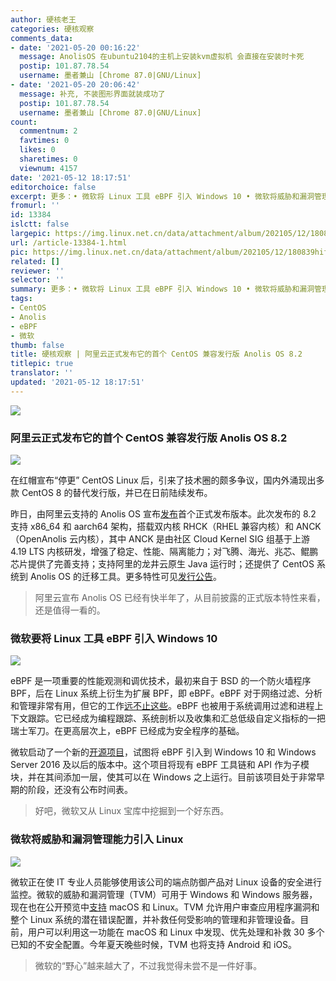 ```yaml
---
author: 硬核老王
categories: 硬核观察
comments_data:
- date: '2021-05-20 00:16:22'
  message: AnolisOS 在ubuntu2104的主机上安装kvm虚拟机 会直接在安装时卡死
  postip: 101.87.78.54
  username: 墨者兼山 [Chrome 87.0|GNU/Linux]
- date: '2021-05-20 20:06:42'
  message: 补充, 不装图形界面就装成功了
  postip: 101.87.78.54
  username: 墨者兼山 [Chrome 87.0|GNU/Linux]
count:
  commentnum: 2
  favtimes: 0
  likes: 0
  sharetimes: 0
  viewnum: 4157
date: '2021-05-12 18:17:51'
editorchoice: false
excerpt: 更多：• 微软将 Linux 工具 eBPF 引入 Windows 10 • 微软将威胁和漏洞管理能力引入 Linux
fromurl: ''
id: 13384
islctt: false
largepic: https://img.linux.net.cn/data/attachment/album/202105/12/180839hiftltrhvzz3221i.jpg
url: /article-13384-1.html
pic: https://img.linux.net.cn/data/attachment/album/202105/12/180839hiftltrhvzz3221i.jpg.thumb.jpg
related: []
reviewer: ''
selector: ''
summary: 更多：• 微软将 Linux 工具 eBPF 引入 Windows 10 • 微软将威胁和漏洞管理能力引入 Linux
tags:
- CentOS
- Anolis
- eBPF
- 微软
thumb: false
title: 硬核观察 | 阿里云正式发布它的首个 CentOS 兼容发行版 Anolis OS 8.2
titlepic: true
translator: ''
updated: '2021-05-12 18:17:51'
---
```


![](https://img.linux.net.cn/data/attachment/album/202105/12/180839hiftltrhvzz3221i.jpg)


### 阿里云正式发布它的首个 CentOS 兼容发行版 Anolis OS 8.2


![](https://img.linux.net.cn/data/attachment/album/202105/12/180856u0da0wtiw3y9jvsz.jpg)


在红帽宣布“停更” CentOS Linux 后，引来了技术圈的颇多争议，国内外涌现出多款 CentOS 8 的替代发行版，并已在日前陆续发布。


昨日，由阿里云支持的 Anolis OS 宣布[发布](https://mp.weixin.qq.com/s/N4EmABzPmxX0J5veo314sQ)首个正式发布版本。此次发布的 8.2 支持 x86\_64 和 aarch64 架构，搭载双内核 RHCK（RHEL 兼容内核）和 ANCK（OpenAnolis 云内核），其中 ANCK 是由社区 Cloud Kernel SIG 组基于上游 4.19 LTS 内核研发，增强了稳定、性能、隔离能力；对飞腾、海光、兆芯、鲲鹏芯片提供了完善支持；支持阿里的龙井云原生 Java 运行时；还提供了 CentOS 系统到 Anolis OS 的迁移工具。更多特性可见[发行公告](https://mirrors.openanolis.org/anolis/8/isos/GA/ReadMe.txt)。



> 
> 阿里云宣布 Anolis OS 已经有快半年了，从目前披露的正式版本特性来看，还是值得一看的。
> 
> 
> 


### 微软要将 Linux 工具 eBPF 引入 Windows 10


![](https://img.linux.net.cn/data/attachment/album/202105/12/180919j2pbssyqgi2nyk7i.jpg)


eBPF 是一项重要的性能观测和调优技术，最初来自于 BSD 的一个防火墙程序 BPF，后在 Linux 系统上衍生为扩展 BPF，即 eBPF。eBPF 对于网络过滤、分析和管理非常有用，但它的工作[远不止这些](https://www.zdnet.com/article/porting-linuxs-ebpf-to-windows-10-and-windows-server/)。eBPF 也被用于系统调用过滤和进程上下文跟踪。它已经成为编程跟踪、系统剖析以及收集和汇总低级自定义指标的一把瑞士军刀。在更高层次上，eBPF 已经成为安全程序的基础。


微软启动了一个新的[开源项目](https://github.com/Microsoft/ebpf-for-windows)，试图将 eBPF 引入到 Windows 10 和 Windows Server 2016 及以后的版本中。这个项目将现有 eBPF 工具链和 API 作为子模块，并在其间添加一层，使其可以在 Windows 之上运行。目前该项目处于非常早期的阶段，还没有公布时间表。



> 
> 好吧，微软又从 Linux 宝库中挖掘到一个好东西。
> 
> 
> 


### 微软将威胁和漏洞管理能力引入 Linux


![](https://img.linux.net.cn/data/attachment/album/202105/12/180935ijlnpnptyzwzlggp.jpg)


微软正在使 IT 专业人员能够使用该公司的端点防御产品对 Linux 设备的安全进行监控。微软的威胁和漏洞管理（TVM）可用于 Windows 和 Windows 服务器，现在也在公开预览中[支持](https://techcommunity.microsoft.com/t5/microsoft-defender-for-endpoint/secure-configuration-assessment-for-macos-and-linux-now-in/ba-p/2320517) macOS 和 Linux。TVM 允许用户审查应用程序漏洞和整个 Linux 系统的潜在错误配置，并补救任何受影响的管理和非管理设备。目前，用户可以利用这一功能在 macOS 和 Linux 中发现、优先处理和补救 30 多个已知的不安全配置。今年夏天晚些时候，TVM 也将支持 Android 和 iOS。



> 
> 微软的“野心”越来越大了，不过我觉得未尝不是一件好事。
> 
> 
>